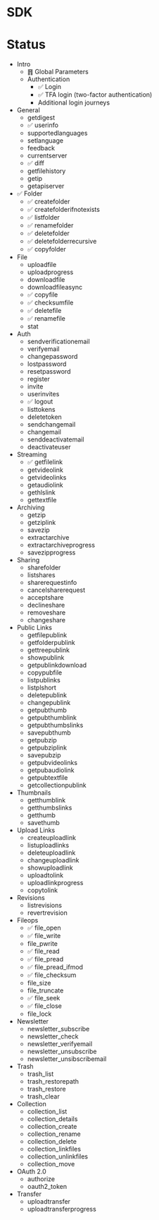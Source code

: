 # SDK

# Status

- Intro
  - ䷢ Global Parameters
  - Authentication
    - ✅ Login
    - ✅ TFA login (two-factor authentication)
    - Additional login journeys
- General
  - getdigest
  - ✅ userinfo
  - supportedlanguages
  - setlanguage
  - feedback
  - currentserver
  - ✅ diff
  - getfilehistory
  - getip
  - getapiserver
- ✅ Folder
  - ✅ createfolder
  - ✅ createfolderifnotexists
  - ✅ listfolder
  - ✅ renamefolder
  - ✅ deletefolder
  - ✅ deletefolderrecursive
  - ✅ copyfolder
- File
  - uploadfile
  - uploadprogress
  - downloadfile
  - downloadfileasync
  - ✅ copyfile
  - ✅ checksumfile
  - ✅ deletefile
  - ✅ renamefile
  - stat
- Auth
  - sendverificationemail
  - verifyemail
  - changepassword
  - lostpassword
  - resetpassword
  - register
  - invite
  - userinvites
  - ✅ logout
  - listtokens
  - deletetoken
  - sendchangemail
  - changemail
  - senddeactivatemail
  - deactivateuser
- Streaming
  - ✅ getfilelink
  - getvideolink
  - getvideolinks
  - getaudiolink
  - gethlslink
  - gettextfile
- Archiving
  - getzip
  - getziplink
  - savezip
  - extractarchive
  - extractarchiveprogress
  - savezipprogress
- Sharing
  - sharefolder
  - listshares
  - sharerequestinfo
  - cancelsharerequest
  - acceptshare
  - declineshare
  - removeshare
  - changeshare
- Public Links
  - getfilepublink
  - getfolderpublink
  - gettreepublink
  - showpublink
  - getpublinkdownload
  - copypubfile
  - listpublinks
  - listplshort
  - deletepublink
  - changepublink
  - getpubthumb
  - getpubthumblink
  - getpubthumbslinks
  - savepubthumb
  - getpubzip
  - getpubziplink
  - savepubzip
  - getpubvideolinks
  - getpubaudiolink
  - getpubtextfile
  - getcollectionpublink
- Thumbnails
  - getthumblink
  - getthumbslinks
  - getthumb
  - savethumb
- Upload Links
  - createuploadlink
  - listuploadlinks
  - deleteuploadlink
  - changeuploadlink
  - showuploadlink
  - uploadtolink
  - uploadlinkprogress
  - copytolink
- Revisions
  - listrevisions
  - revertrevision
- Fileops
  - ✅ file_open
  - ✅ file_write
  - file_pwrite
  - ✅ file_read
  - ✅ file_pread
  - ✅ file_pread_ifmod
  - ✅ file_checksum
  - file_size
  - file_truncate
  - ✅ file_seek
  - ✅ file_close
  - file_lock
- Newsletter
  - newsletter_subscribe
  - newsletter_check
  - newsletter_verifyemail
  - newsletter_unsubscribe
  - newsletter_unsibscribemail
- Trash
  - trash_list
  - trash_restorepath
  - trash_restore
  - trash_clear
- Collection
  - collection_list
  - collection_details
  - collection_create
  - collection_rename
  - collection_delete
  - collection_linkfiles
  - collection_unlinkfiles
  - collection_move
- OAuth 2.0
  - authorize
  - oauth2_token
- Transfer
  - uploadtransfer
  - uploadtransferprogress
